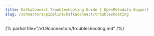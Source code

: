 ```yaml
---
title: KafkaConnect Troubleshooting Guide | OpenMetadata Support
slug: /connectors/pipeline/kafkaconnect/troubleshooting
---
```


{% partial file="/v1.9connectors/troubleshooting.md" /%}
